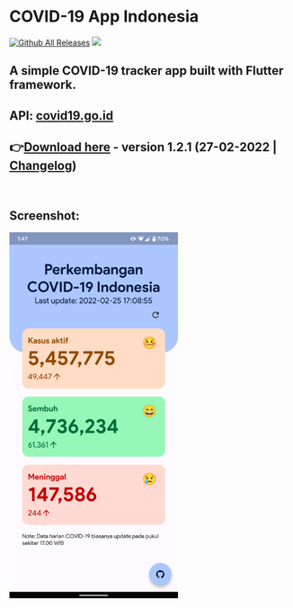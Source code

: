 # COVID-19 App Indonesia

[![Github All Releases](https://img.shields.io/github/downloads/ronaldichandra/covid19-app/total.svg)]()
![](https://img.shields.io/github/stars/ronaldichandra/covid19-app)

## A simple COVID-19 tracker app built with Flutter framework.

## API: [covid19.go.id](https://data.covid19.go.id/public/api/update.json)

## 👉[Download here](https://github.com/ronaldichandra/covid19-app/releases/download/1.2.1/app-release.apk) - version 1.2.1 (27-02-2022 | [Changelog](https://github.com/ronaldichandra/covid19-app/releases/tag/1.2.1))

<br>

## Screenshot:

<img src="https://raw.githubusercontent.com/ronaldichandra/covid19-app/main/screenshots/ss4.png" width="300">
